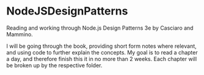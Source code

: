 # NodeJSDesignPatterns
Reading and working through Node.js Design Patterns 3e by Casciaro and Mammino.

I will be going through the book, providing short form notes where relevant, and using code to further explain the concepts.
My goal is to read a chapter a day, and therefore finish this it in no more than 2 weeks. 
Each chapter will be broken up by the respective folder.
